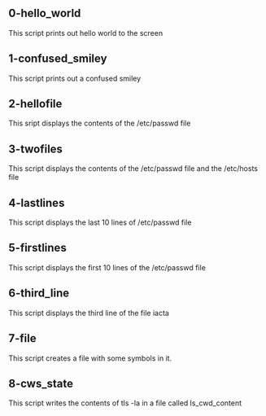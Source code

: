 ## 0-hello_world
This script prints out hello world to the screen
## 1-confused_smiley
This script prints out a confused smiley
## 2-hellofile
This sript displays the contents of the /etc/passwd file
## 3-twofiles
This script displays the contents of the /etc/passwd file and the /etc/hosts file
## 4-lastlines
This script displays the last 10 lines of /etc/passwd file
## 5-firstlines
This script displays the first 10 lines of the /etc/passwd file
## 6-third_line
This script displays the third line of the file iacta
## 7-file
This script creates a file with some symbols in it.
## 8-cws_state
This script writes the contents of tls -la in a file called ls_cwd_content
